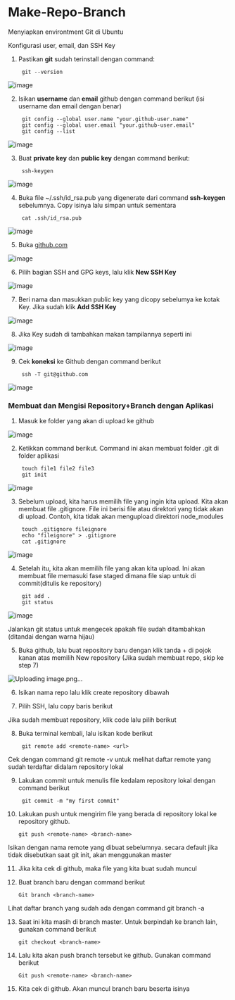 # Make-Repo-Branch

Menyiapkan environtment Git di Ubuntu

Konfigurasi user, email, dan SSH Key

1. Pastikan __git__ sudah terinstall dengan command:

        git --version

![image](https://user-images.githubusercontent.com/40049149/186727954-87f23a9c-cd15-4fa1-9041-0d8f7504d1fb.png)

2. Isikan __username__ dan __email__ github dengan command berikut (isi username dan email dengan benar)

        git config --global user.name "your.github-user.name"        
        git config --global user.email "your.github-user.email"
        git config --list
        
![image](https://user-images.githubusercontent.com/40049149/186728898-14625b5c-3be6-428c-a459-f84d171aa5f7.png)

3. Buat __private key__ dan __public key__ dengan command berikut:

        ssh-keygen

![image](https://user-images.githubusercontent.com/40049149/186729545-21c43575-3000-4152-80d6-131fd849bf13.png)

4. Buka file ~/.ssh/id_rsa.pub yang digenerate dari command __ssh-keygen__ sebelumnya. Copy isinya lalu simpan untuk sementara

        cat .ssh/id_rsa.pub

![image](https://user-images.githubusercontent.com/40049149/186731321-4b97a6a3-e628-4122-b4b1-feb468f044e0.png)

5. Buka [github.com](https://github.com/settings/keys)

![image](https://user-images.githubusercontent.com/40049149/186731274-d76e5838-fa74-4518-ad27-b0ba305e7637.png)

6. Pilih bagian SSH and GPG keys, lalu klik __New SSH Key__

![image](https://user-images.githubusercontent.com/40049149/186732335-198f9f7f-f975-4149-bb11-fc613e01224b.png)

7. Beri nama dan masukkan public key yang dicopy sebelumya ke kotak Key. Jika sudah klik __Add SSH Key__

![image](https://user-images.githubusercontent.com/40049149/186732608-76da5e05-74a8-4b87-8562-beebd1a8447b.png)

8. Jika Key sudah di tambahkan makan tampilannya seperti ini

![image](https://user-images.githubusercontent.com/40049149/186733186-e5587ea2-952a-4372-baca-74f5592abac8.png)

9. Cek __koneksi__ ke Github dengan command berikut

        ssh -T git@github.com
        
![image](https://user-images.githubusercontent.com/40049149/186733272-ffc2233e-b9d2-4b18-9597-8c4faa65e111.png)



### Membuat dan Mengisi Repository+Branch dengan Aplikasi

1. Masuk ke folder yang akan di upload ke github

![image](https://user-images.githubusercontent.com/40049149/186735356-a6b60977-40e0-429e-8f8f-515094645fd6.png)

2. Ketikkan command berikut. Command ini akan membuat folder .git di folder aplikasi

        touch file1 file2 file3
        git init

![image](https://user-images.githubusercontent.com/40049149/186737271-80c2d0b6-0cc6-4cd7-ac24-c211a43d4b01.png)

3. Sebelum upload, kita harus memilih file yang ingin kita upload. Kita akan membuat file .gitignore. File ini berisi file atau direktori yang tidak akan di upload. Contoh, kita tidak akan mengupload direktori node_modules

        touch .gitignore fileignore
        echo "fileignore" > .gitignore
        cat .gitignore

![image](https://user-images.githubusercontent.com/40049149/186737640-8326ecbf-c9df-4d4e-955d-4aa397ac9fe7.png)


4. Setelah itu, kita akan memilih file yang akan kita upload. Ini akan membuat file memasuki fase staged dimana file siap untuk di commit(ditulis ke repository)

        git add .
        git status

![image](https://user-images.githubusercontent.com/40049149/186738681-2661193c-769e-4892-95d3-cc98680f0b02.png)


Jalankan git status untuk mengecek apakah file sudah ditambahkan (ditandai dengan warna hijau)

5. Buka github, lalu buat repository baru dengan klik tanda + di pojok kanan atas memilih New repository (Jika sudah membuat repo, skip ke step 7)

![Uploading image.png…]()


6. Isikan nama repo lalu klik create repository dibawah



7. Pilih SSH, lalu copy baris berikut



Jika sudah membuat repository, klik code lalu pilih berikut



8. Buka terminal kembali, lalu isikan kode berikut

        git remote add <remote-name> <url>



Cek dengan command git remote -v untuk melihat daftar remote yang sudah terdaftar didalam repository lokal

9. Lakukan commit untuk menulis file kedalam repository lokal dengan command berikut

        git commit -m "my first commit"



10. Lakukan push untuk mengirim file yang berada di repository lokal ke repository github.

        git push <remote-name> <branch-name>



Isikan <remote-name> dengan nama remote yang dibuat sebelumnya. <branch-name> secara default jika tidak disebutkan saat git init, akan menggunakan master

11. Jika kita cek di github, maka file yang kita buat sudah muncul



12. Buat branch baru dengan command berikut

        Git branch <branch-name>



Lihat daftar branch yang sudah ada dengan command git branch -a

13. Saat ini kita masih di branch master. Untuk berpindah ke branch lain, gunakan command berikut

        git checkout <branch-name>



14. Lalu kita akan push branch tersebut ke github. Gunakan command berikut

        Git push <remote-name> <branch-name>



15. Kita cek di github. Akan muncul branch baru beserta isinya

